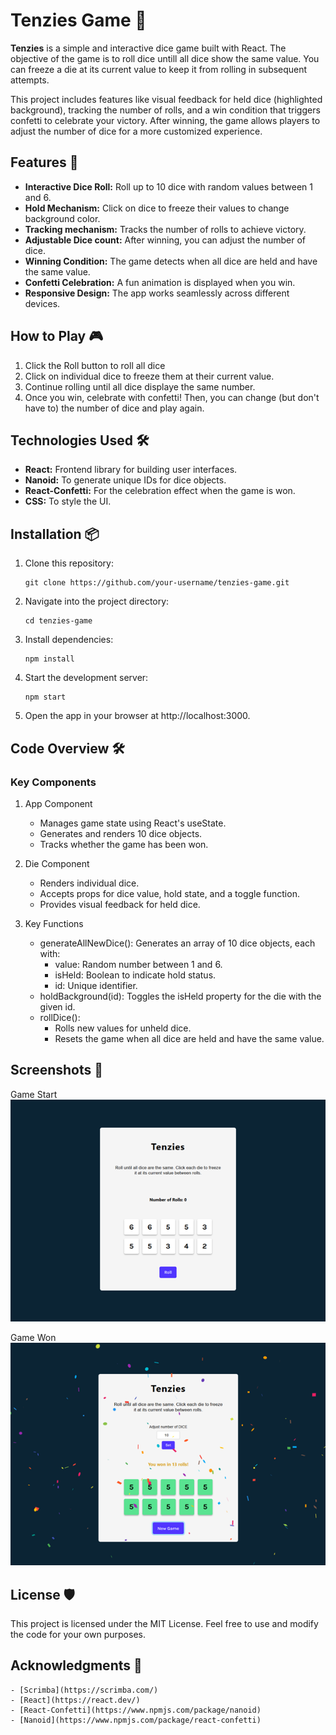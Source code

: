 # Tenzies Game 🎲

**Tenzies** is a simple and interactive dice game built with React. The objective of the game is to roll dice untill all dice show the same value. You can freeze a die at its current value to keep it from rolling in subsequent attempts.

This project includes features like visual feedback for held dice (highlighted background), tracking the number of rolls, and a win condition that triggers confetti to celebrate your victory. After winning, the game allows players to adjust the number of dice for a more customized experience.

## Features 🚀

- **Interactive Dice Roll:** Roll up to 10 dice with random values between 1 and 6.
- **Hold Mechanism:** Click on dice to freeze their values to change background color.
- **Tracking mechanism:** Tracks the number of rolls to achieve victory.
- **Adjustable Dice count:** After winning, you can adjust the number of dice.
- **Winning Condition:** The game detects when all dice are held and have the same value.
- **Confetti Celebration:** A fun animation is displayed when you win.
- **Responsive Design:** The app works seamlessly across different devices.

## How to Play 🎮

1. Click the Roll button to roll all dice
2. Click on individual dice to freeze them at their current value.
3. Continue rolling until all dice displaye the same number.
4. Once you win, celebrate with confetti! Then, you can change (but don't have to) the number of dice and play again.

## Technologies Used 🛠️

- **React:** Frontend library for building user interfaces.
- **Nanoid:** To generate unique IDs for dice objects.
- **React-Confetti:** For the celebration effect when the game is won.
- **CSS:** To style the UI.

## Installation 📦

1. Clone this repository:

   ```
   git clone https://github.com/your-username/tenzies-game.git
   ```

2. Navigate into the project directory:

   ```
   cd tenzies-game
   ```

3. Install dependencies:

   ```
   npm install
   ```

4. Start the development server:

   ```
   npm start
   ```

5. Open the app in your browser at http://localhost:3000.

## Code Overview 🛠️

### Key Components

1. App Component

   - Manages game state using React's useState.
   - Generates and renders 10 dice objects.
   - Tracks whether the game has been won.

2. Die Component

   - Renders individual dice.
   - Accepts props for dice value, hold state, and a toggle function.
   - Provides visual feedback for held dice.

3. Key Functions
   - generateAllNewDice(): Generates an array of 10 dice objects, each with:
     - value: Random number between 1 and 6.
     - isHeld: Boolean to indicate hold status.
     - id: Unique identifier.
   - holdBackground(id): Toggles the isHeld property for the die with the given id.
   - rollDice():
     - Rolls new values for unheld dice.
     - Resets the game when all dice are held and have the same value.

## Screenshots 📸

Game Start <br />
<img src="./public/images/tenziesIntro.png" alt="Game Start Screenshot">

Game Won<br />
<img src="./public/images/tenziesWon.png" alt="Game Won Screenshot">

## License 🛡️

This project is licensed under the MIT License. Feel free to use and modify the code for your own purposes.

## Acknowledgments 👏

    - [Scrimba](https://scrimba.com/)
    - [React](https://react.dev/)
    - [React-Confetti](https://www.npmjs.com/package/nanoid)
    - [Nanoid](https://www.npmjs.com/package/react-confetti)
